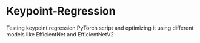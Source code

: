 # Keypoint-Regression
Testing keypoint regression PyTorch script and optimizing it using different models like EfficientNet and EfficientNetV2
